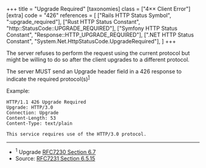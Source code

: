 +++
title = "Upgrade Required"
[taxonomies]
class = ["4&times;&times; Client Error"]
[extra]
code = "426"
references = [
    ["Rails HTTP Status Symbol", ":upgrade_required"],
    ["Rust HTTP Status Constant", "http::StatusCode::UPGRADE_REQUIRED"],
    ["Symfony HTTP Status Constant", "Response::HTTP_UPGRADE_REQUIRED"],
    [".NET HTTP Status Constant", "System.Net.HttpStatusCode.UpgradeRequired"],
]
+++

The server refuses to perform the request using the current protocol but might be willing to do so after the client upgrades to a different protocol.

The server MUST send an Upgrade header field in a 426 response to indicate the required protocol(s)<sup>[1](#ref-1)</sup>

Example:

```
HTTP/1.1 426 Upgrade Required
Upgrade: HTTP/3.0
Connection: Upgrade
Content-Length: 53
Content-Type: text/plain

This service requires use of the HTTP/3.0 protocol.
```

---

* <span id="ref-1"><sup>1</sup> Upgrade [RFC7230 Section 6.7][2]</span>
* Source: [RFC7231 Section 6.5.15][1]

[1]: <http://tools.ietf.org/html/rfc7231#section-6.5.15>
[2]: <http://tools.ietf.org/html/rfc7230#section-6.7>
